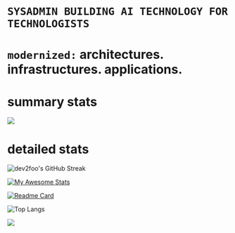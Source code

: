 # `SYSADMIN BUILDING AI TECHNOLOGY FOR TECHNOLOGISTS`

# `modernized:` architectures. infrastructures. applications. 

# summary stats
![](http://github-profile-summary-cards.vercel.app/api/cards/profile-details?username=dev2foo&theme=tokyonight)

<!--
**dev2foo/dev2foo** is a ✨ _special_ ✨ repository because its `README.md` (this file) appears on your GitHub profile.

Here are some ideas to get you started:

- 🔭 I’m currently working on ...
- 🌱 I’m currently learning ...
- 👯 I’m looking to collaborate on ...
- 🤔 I’m looking for help with ...
- 💬 Ask me about ...
- 📫 How to reach me: ...
- 😄 Pronouns: ...
- ⚡ Fun fact: ...
-->
# detailed stats
<img src="https://github-readme-streak-stats.herokuapp.com/?user=dev2foo&theme=tokyonight" alt="dev2foo's GitHub Streak" />

[![My Awesome Stats](https://awesome-github-stats.azurewebsites.net/user-stats/dev2foo?cardType=octocat&theme=tokyonight&preferLogin=false)](https://git.io/awesome-stats-card)

[![Readme Card](https://github-readme-stats.vercel.app/api/pin/?username=dev2foo&repo=dev2foo&show_icons=true&theme=tokyonight)](https://github.com/anuraghazra/github-readme-stats)

<img src="https://github-readme-stats.vercel.app/api/top-langs/?username=dev2foo&layout=compact&theme=tokyonight&langs_count=20" alt="Top Langs" />

![](http://github-profile-summary-cards.vercel.app/api/cards/productive-time?username=dev2foo&theme=tokyonight&utcOffset=5)
